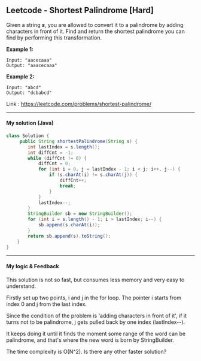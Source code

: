 ## Leetcode - Shortest Palindrome [Hard]

Given a string ***s***, you are allowed to convert it to a palindrome by adding characters in front of it. Find and return the shortest palindrome you can find by performing this transformation.

**Example 1:**

```
Input: "aacecaaa"
Output: "aaacecaaa"
```

**Example 2:**

```
Input: "abcd"
Output: "dcbabcd"
```



Link : https://leetcode.com/problems/shortest-palindrome/



---

#### My solution (Java)

```java
class Solution {
     public String shortestPalindrome(String s) {
        int lastIndex = s.length();
        int diffCnt = -1;
        while (diffCnt != 0) {
            diffCnt = 0;
            for (int i = 0, j = lastIndex - 1; i < j; i++, j--) {
                if (s.charAt(i) != s.charAt(j)) {
                    diffCnt++;
                    break;
                }
            }
            lastIndex--;
        }
        StringBuilder sb = new StringBuilder();
        for (int i = s.length() - 1; i > lastIndex; i--) {
            sb.append(s.charAt(i));
        }
        return sb.append(s).toString();
    }
}
```

---

#### My logic & Feedback

This solution is not so fast, but consumes less memory and very easy to understand.

Firstly set up two points, i and j in the for loop. The pointer i starts from index 0 and j from the last index.

Since the condition of the problem is 'adding characters in front of it', if it turns not to be palindrome, j gets pulled back by one index (lastIndex--).

It keeps doing it until it finds the moment some range of the word can be palindrome, and that's where the new word is born by StringBuilder.

The time complexity is O(N^2). Is there any other faster solution?



